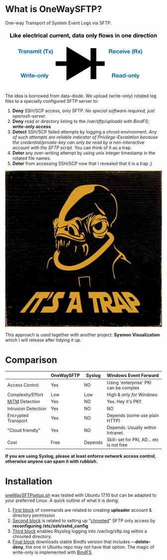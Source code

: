 # What is OneWaySFTP?
One-way Transport of System Event Logs via SFTP. 

![diode](img/diode.png)

The idea is borrowed from data-diode. We upload (write-only) rotated log files to a specially configured SFTP server to:

1. **Deny** SSH/SCP access, only SFTP. *No special software required, just openssh-server.*
2. **Deny** read or directory listing to the */var/sftp/uploads with BindFS*; **write-only access**
3. **Detect** SSH/SCP failed attempts by logging a chroot environment. *Any of such attempts are reliable indicator of Privilege-Escalation because the credential/private-key can only be read by a non-interactive account with the SFTP script.* You can think of it as a trap.
4. **Deter** any over-writing attempt by using unix integer timestamp in the rotated file names. 
5. **Deter** from accessing SSH/SCP now that I revealed that it is a trap ;)

![funny-sign-it-s-a-trap-image-of-admiral-ackbar-1.gif](img/funny-sign-it-s-a-trap-image-of-admiral-ackbar-1.gif.jpeg)

This approach is used together with another project: **Sysmon Visualization** which I will release after tidying it up.

# Comparison

|                                                              | OneWaySFTP | Syslog  | Windows Event Forward                    |
| ------------------------------------------------------------ | ---------- | ------- | :--------------------------------------- |
| Access Control                                               | Yes        | NO      | Using 'enterprise' PKI can be complex    |
| Complexity/Effort                                            | Low        | Low     | High & *only for Windows*                |
| [MiTM](https://en.wikipedia.org/wiki/Man-in-the-middle_attack) Detection | Yes        | NO      | Yes. Hey it's PKI!                       |
| Intrusion Detection                                          | Yes        | NO      | NO                                       |
| Encrypted Transport                                          | Yes        | NO      | Depends (some use plain HTTP)            |
| "Cloud friendly"                                             | Yes        | NO      | Depends. Usually within Intranet.        |
| Cost                                                         | Free       | Depends | Skill-set for PKI, AD... etc is not free |

**If you are using Syslog, please at least enforce network access control, otherwise anyone can spam it with rubbish.**

# Installation

[oneWaySFTPsetup.sh](https://github.com/jymcheong/OneWaySFTP/blob/master/oneWaySFTPsetup.sh) was tested with Ubuntu 17.10 but can be adapted to your preferred Linux. A quick outline of what it is doing:

1. [First block](https://github.com/jymcheong/OneWaySFTP/blob/58142c5ab4c933829af0bc86fda954364d98b4eb/oneWaySFTPsetup.sh#L3) of commands are related to creating **uploader** account & directory permission
2. [Second block](https://github.com/jymcheong/OneWaySFTP/blob/58142c5ab4c933829af0bc86fda954364d98b4eb/oneWaySFTPsetup.sh#L10) is related to setting up "[chrooted](https://en.wikipedia.org/wiki/Chroot)" SFTP only access by **reconfiguring /etc/ssh/sshd_config** 
3. [Third block](https://github.com/jymcheong/OneWaySFTP/blob/58142c5ab4c933829af0bc86fda954364d98b4eb/oneWaySFTPsetup.sh#L28) enables Rsyslog logging into /var/log/sftp.log within a chrooted directory.
4. [Final block](https://github.com/jymcheong/OneWaySFTP/blob/58142c5ab4c933829af0bc86fda954364d98b4eb/oneWaySFTPsetup.sh#L36) downloads stable Bindfs version that includes **--delete-deny**, the one in Ubuntu repo may not have that option. The magic of write-only is implemented with [BindFS](https://bindfs.org).